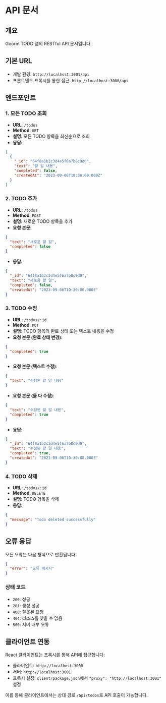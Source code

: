 # API 문서

## 개요
Goorm TODO 앱의 RESTful API 문서입니다.

## 기본 URL
- 개발 환경: `http://localhost:3001/api`
- 프론트엔드 프록시를 통한 접근: `http://localhost:3000/api`

## 엔드포인트

### 1. 모든 TODO 조회
- **URL**: `/todos`
- **Method**: `GET`
- **설명**: 모든 TODO 항목을 최신순으로 조회
- **응답**:
```json
[
  {
    "_id": "64f8a1b2c3d4e5f6a7b8c9d0",
    "text": "할 일 내용",
    "completed": false,
    "createdAt": "2023-09-06T10:30:00.000Z"
  }
]
```

### 2. TODO 추가
- **URL**: `/todos`
- **Method**: `POST`
- **설명**: 새로운 TODO 항목을 추가
- **요청 본문**:
```json
{
  "text": "새로운 할 일",
  "completed": false
}
```
- **응답**:
```json
{
  "_id": "64f8a1b2c3d4e5f6a7b8c9d0",
  "text": "새로운 할 일",
  "completed": false,
  "createdAt": "2023-09-06T10:30:00.000Z"
}
```

### 3. TODO 수정
- **URL**: `/todos/:id`
- **Method**: `PUT`
- **설명**: TODO 항목의 완료 상태 또는 텍스트 내용을 수정
- **요청 본문 (완료 상태 변경)**:
```json
{
  "completed": true
}
```
- **요청 본문 (텍스트 수정)**:
```json
{
  "text": "수정된 할 일 내용"
}
```
- **요청 본문 (둘 다 수정)**:
```json
{
  "text": "수정된 할 일 내용",
  "completed": true
}
```
- **응답**:
```json
{
  "_id": "64f8a1b2c3d4e5f6a7b8c9d0",
  "text": "수정된 할 일 내용",
  "completed": true,
  "createdAt": "2023-09-06T10:30:00.000Z"
}
```

### 4. TODO 삭제
- **URL**: `/todos/:id`
- **Method**: `DELETE`
- **설명**: TODO 항목을 삭제
- **응답**:
```json
{
  "message": "Todo deleted successfully"
}
```

## 오류 응답
모든 오류는 다음 형식으로 반환됩니다:
```json
{
  "error": "오류 메시지"
}
```

### 상태 코드
- `200`: 성공
- `201`: 생성 성공
- `400`: 잘못된 요청
- `404`: 리소스를 찾을 수 없음
- `500`: 서버 내부 오류

## 클라이언트 연동
React 클라이언트는 프록시를 통해 API에 접근합니다:
- 클라이언트: `http://localhost:3000`
- 서버: `http://localhost:3001`
- 프록시 설정: `client/package.json`에서 `"proxy": "http://localhost:3001"` 설정

이를 통해 클라이언트에서는 상대 경로 `/api/todos`로 API 호출이 가능합니다.